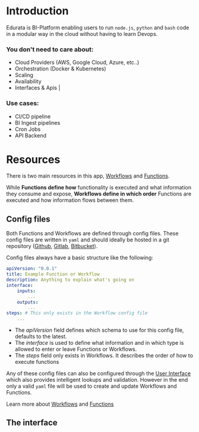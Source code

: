 # Introduction

Edurata is BI-Platform enabling users to run `node.js`, `python` and `bash` code in a modular way in the cloud without having to learn Devops.

### You don't need to care about:

- Cloud Providers (AWS, Google Cloud, Azure, etc..)
- Orchestration (Docker & Kubernetes)
- Scaling
- Availability
- Interfaces & Apis
                                                                            |

### Use cases:

- CI/CD pipeline
- BI Ingest pipelines
- Cron Jobs
- API Backend


# Resources

There is two main resources in this app, [Workflows](https://docs.edurata.com/pages/workflows.html) and [Functions](https://docs.edurata.com/pages/workflows.html).

While **Functions define how** functionality is executed and what information they consume and expose, **Workflows define in which order** Functions are executed and how information flows between them.

## Config files

Both Functions and Workflows are defined through config files. These config files are written in `yaml` and should ideally be hosted in a git repository ([Github](https://github.com/), [Gitlab](https://gitlab.com/), [Bitbucket](https://bitbucket.org/)).

Config files always have a basic structure like the following:

```yaml
apiVersion: "0.0.1" 
title: Example Function or Workflow
description: Anything to explain what's going on
interface: 
    inputs:
        ...
    outputs:
        ...
steps: # This only exists in the Workflow config file
    ...
```
- The *apiVersion* field defines which schema to use for this config file, defaults to the latest.
- The *interface* is used to define what information and in which type is allowed to enter or leave Functions or Workflows.
- The *steps* field only exists in Workflows. It describes the order of how to execute functions 

Any of these config files can also be configured through the [User Interface](https://docs.edurata.com/pages/workflows.html) which also provides intelligent lookups and validation. However in the end only a valid `yaml` file will be used to create and update Workflows and Functions.

Learn more about [Workflows](https://docs.edurata.com/pages/workflows.html) and [Functions](https://docs.edurata.com/pages/workflows.html)


## The interface